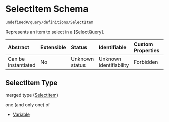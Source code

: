 # SelectItem Schema

```txt
undefined#/query/definitions/SelectItem
```

Represents an item to select in a \[SelectQuery].

| Abstract            | Extensible | Status         | Identifiable            | Custom Properties | Additional Properties | Access Restrictions | Defined In                                                                     |
| :------------------ | :--------- | :------------- | :---------------------- | :---------------- | :-------------------- | :------------------ | :----------------------------------------------------------------------------- |
| Can be instantiated | No         | Unknown status | Unknown identifiability | Forbidden         | Allowed               | none                | [okp4-cognitarium.json\*](schema/okp4-cognitarium.json "open original schema") |

## SelectItem Type

merged type ([SelectItem](okp4-cognitarium-querymsg-definitions-selectitem.md))

one (and only one) of

* [Variable](okp4-cognitarium-querymsg-definitions-selectitem-oneof-variable.md "check type definition")
